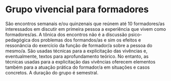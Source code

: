 # Grupo vivencial para formadores

São encontros semanais e/ou quinzenais que reúnem até 10 formadores/as
interessados em discutir em primeira pessoa a experiência que vivem como
formadores/as. A tônica dos encontros não é a discussão psico-pedagógica dos
problemas dos formandos/as e sim os efeitos e ressonância do exercício da
função de formador/a sobre a pessoa do mesmo/a. São usadas técnicas para
a explicitação das vivências e, eventualmente, textos para aprofundamento
teórico. No entanto, as técnicas usadas para a explicitação das vivências
oferecem elementos também para a atuação prática do formador/a em situações
e casos concretos. A duração do grupo é semestral.

